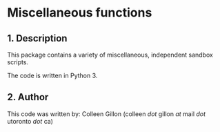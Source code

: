 # Miscellaneous functions

## 1. Description
This package contains a variety of miscellaneous, independent sandbox scripts.

The code is written in Python 3.

## 2. Author
This code was written by: Colleen Gillon (colleen _dot_ gillon _at_ mail _dot_ utoronto _dot_ ca)
